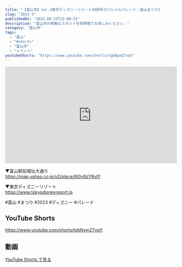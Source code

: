 ```yaml
---
title: "【富山市】vol.3東京ディズニーリゾート40周年スペシャルパレード｜富山まつり2023 #shorts"
slug: "2023-3"
publishedAt: "2023-09-23T22:00:51"
description: "富山市の素敵なスポットを短時間でお楽しみください。"
category: "富山市"
tags: 
  - "富山"
  - "#shorts"
  - "富山市"
  - "イベント"
youtubeShorts: "https://www.youtube.com/shorts/tgbNymZ7vqY"
---
```


<iframe width="560" height="315" src="https://www.youtube.com/embed/zfEyYIY15zI" frameborder="0" allowfullscreen></iframe>

▼富山駅前城址大通り<br />
https://map.yahoo.co.jp/v2/place/6t0v9zYRvIY

▼東京ディズニーリゾート<br />
https://www.tokyodisneyresort.jp

#富山 #まつり #2023 #ディズニー #パレード

## YouTube Shorts

https://www.youtube.com/shorts/tgbNymZ7vqY

## 動画

[YouTube Shorts で見る](https://www.youtube.com/shorts/tgbNymZ7vqY)

